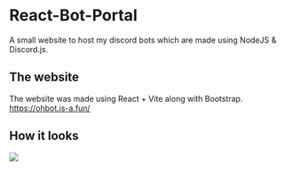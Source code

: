 # React-Bot-Portal
A small website to host my discord bots which are made using NodeJS & Discord.js.

## The website
The website was made using React + Vite along with Bootstrap.
<br>
https://ohbot.is-a.fun/

## How it looks
<img src="https://cdn.is-a.fun/madebytragic/botportal.png">